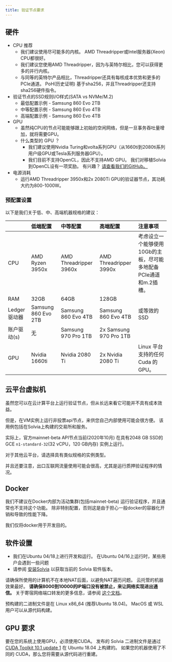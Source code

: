 ```yaml
---
title: 验证节点要求
---
```


## 硬件

- CPU 推荐
  - 我们建议使用尽可能多的内核。 AMD Threadripper或Intel服务器\(Xeon\) CPU都很好。
  - 我们建议您使用AMD Threadripper，因为与英特尔相比，您可以获得更多的并行内核。
  - 与同等的英特尔产品相比，Threadripper还具有每核成本优势和更多的PCIe通道。 PoH\(历史证明\) 基于sha256，并且Threadripper还支持sha256硬件指令。
- 验证节点的SSD规则I/O样式\(SATA vs NVMe/M.2\)
  - 最低配置示例 - Samsung 860 Evo 2TB
  - 中等配置示例 - Samsung 860 Evo 4TB
  - 高端配置示例 - Samsung 860 Evo 4TB
- GPU
  - 虽然纯CPU的节点可能能够跟上初始的空闲网络，但是一旦事务吞吐量增加，就将需要GPU。
  - 什么类型的 GPU ？
    - 我们建议使用Nvidia Turing和volta系列GPU（从1660ti到2080ti系列用户级GPU或Tesla系列服务器GPU）。
    - 我们目前不支持OpenCL，因此不支持AMD GPU。 我们对移植Solvia到OpenCL设有一项奖励。 有兴趣？ [请查看我们的GitHub。](https://github.com/solvia-labs/solvia)
- 电源消耗
  - 运行AMD Threadripper 3950x和2x 2080Ti GPU的验证器节点，其功耗大约为800-1000W。

### 预配置设置

以下是我们关于低、中、高端机器规格的建议：

|             | 低端配置                | 中等配置                   | 高端配置                   | 注意事项                                   |
|:----------- |:------------------- |:---------------------- |:---------------------- |:-------------------------------------- |
| CPU         | AMD Ryzen 3950x     | AMD Threadripper 3960x | AMD Threadripper 3990x | 考虑设立一个能够使用10Gb的主板，尽可能多地配备PCIe通道和m.2插槽。 |
| RAM         | 32GB                | 64GB                   | 128GB                  |                                        |
| Ledger 驱动器  | Samsung 860 Evo 2TB | Samsung 860 Evo 4TB    | Samsung 860 Evo 4TB    | 或等效的 SSD                               |
| 账户驱动\(s\) | 无                   | Samsung 970 Pro 1TB    | 2x Samsung 970 Pro 1TB |                                        |
| GPU         | Nvidia 1660ti       | Nvidia 2080 Ti         | 2x Nvidia 2080 Ti      | Linux 平台支持的任何 Cuda 的 GPU。              |

## 云平台虚拟机

虽然您可以在云计算平台上运行验证节点，但从长远来看它可能并不具有成本效益。

但是，在VM实例上运行非投票api节点，来供您自己内部使用可能会很方便。 该用例包括在Solvia上构建的交易所和服务。

实际上，官方mainnet-beta API节点当前(2020年10月) 在具有2048 GB SSD的 GCE `n1-standard-32`(32 vCPU，120 GB内存) 实例上运行。

对于其他云平台，请选择具有类似规格的实例类型。

并且还要注意，出口互联网流量使用可能会很高，尤其是运行质押验证程序的情况。

## Docker

我们不建议在Docker内部为活动集群(包括mainnet-beta) 运行验证程序，并且通常也不支持这个功能。 除非特别配置，否则这是由于担心一般docker的容器化开销和导致的性能下降。

我们仅将docker用于开发目的。

## 软件设置

- 我们在Ubuntu 04/18上进行开发和运行。 在Ubuntu 04/16上运行时，某些用户会遇到一些问题
- 请参阅 [安装Solvia](../cli/install-solvia-cli-tools.md) 以获取当前的 Solvia 软件版本。

请确保所使用的计算机不在本地NAT后面，以避免NAT遍历问题。 云托管的机器效果最好。 **请确保8000到10000的IP端口没有被禁止，来让网络实现进出通信。** 关于寄宿网络端口转发的更多信息，请参阅 [这个文档](http://www.mcs.sdsmt.edu/lpyeatt/courses/314/PortForwardingSetup.pdf)。

预构建的二进制文件是在 Linux x86_64 \(推荐Ubuntu 18.04\)。 MacOS 或 WSL 用户可以从源代码构建。

## GPU 要求

要在您的系统上使用GPU，必须使用CUDA。 发布的 Solvia 二进制文件是通过 [CUDA Toolkit 10.1 update 1](https://developer.nvidia.com/cuda-toolkit-archive) 在 Ubuntu 18.04 上构建的。 如果您的机器使用了不同的 CUDA，那么您将需要从源代码进行重建。
